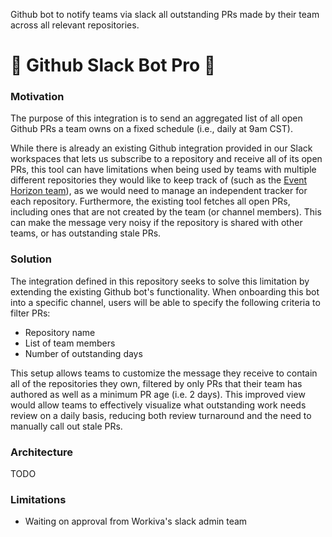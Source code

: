 Github bot to notify teams via slack all outstanding PRs made by their team across all relevant repositories.

# 🚧 Github Slack Bot Pro 🚧

### Motivation

The purpose of this integration is to send an aggregated list of all open Github PRs a team owns on a fixed schedule (i.e., daily at 9am CST). 

While there is already an existing Github integration provided in our Slack workspaces that lets us subscribe to a repository and receive all of its open PRs, this tool can have limitations when being used by teams with multiple different repositories they would like to keep track of (such as the [Event Horizon team](https://wiki.atl.workiva.net/spaces/SOXDEV/pages/430704955/Event+Horizon)), as we would need to manage an independent tracker for each repository. Furthermore, the existing tool fetches all open PRs, including ones that are not created by the team (or channel members). This can make the message very noisy if the repository is shared with other teams, or has outstanding stale PRs. 

### Solution

The integration defined in this repository seeks to solve this limitation by extending the existing Github bot's functionality. When onboarding this bot into a specific channel, users will be able to specify the following criteria to filter PRs:
- Repository name
- List of team members
- Number of outstanding days

This setup allows teams to customize the message they receive to contain all of the repositories they own, filtered by only PRs that their team has authored as well as a minimum PR age (i.e. 2 days). This improved view would allow teams to effectively visualize what outstanding work needs review on a daily basis, reducing both review turnaround and the need to manually call out stale PRs. 

### Architecture
TODO

### Limitations
- Waiting on approval from Workiva's slack admin team
